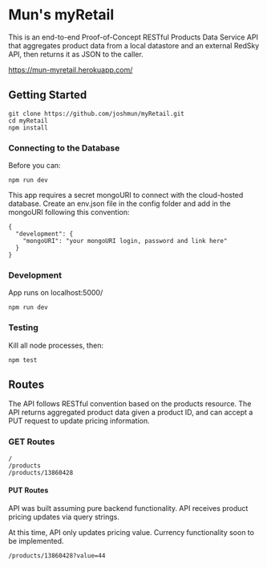 # Mun's myRetail

This is an end-to-end Proof-of-Concept RESTful Products Data Service API that aggregates product data from a local datastore and an external RedSky API, then returns it as JSON to the caller.

https://mun-myretail.herokuapp.com/

## Getting Started
```
git clone https://github.com/joshmun/myRetail.git
cd myRetail
npm install
```

### Connecting to the Database
Before you can:
```
npm run dev
```
This app requires a secret mongoURI to connect with the cloud-hosted database. Create an env.json file in the config folder and add in the mongoURI following this convention:
```
{
  "development": {
    "mongoURI": "your mongoURI login, password and link here"
  }
}

```

### Development
App runs on localhost:5000/
```
npm run dev
```

### Testing
Kill all node processes, then:
```
npm test
```

## Routes
The API follows RESTful convention based on the products resource. The API returns aggregated product data given a product ID, and can accept a PUT request to update pricing information.

### GET Routes
```
/
/products
/products/13860428
```

#### PUT Routes
API was built assuming pure backend functionality. API receives product pricing updates via query strings.

At this time, API only updates pricing value. Currency functionality soon to be implemented.

```
/products/13860428?value=44
```
